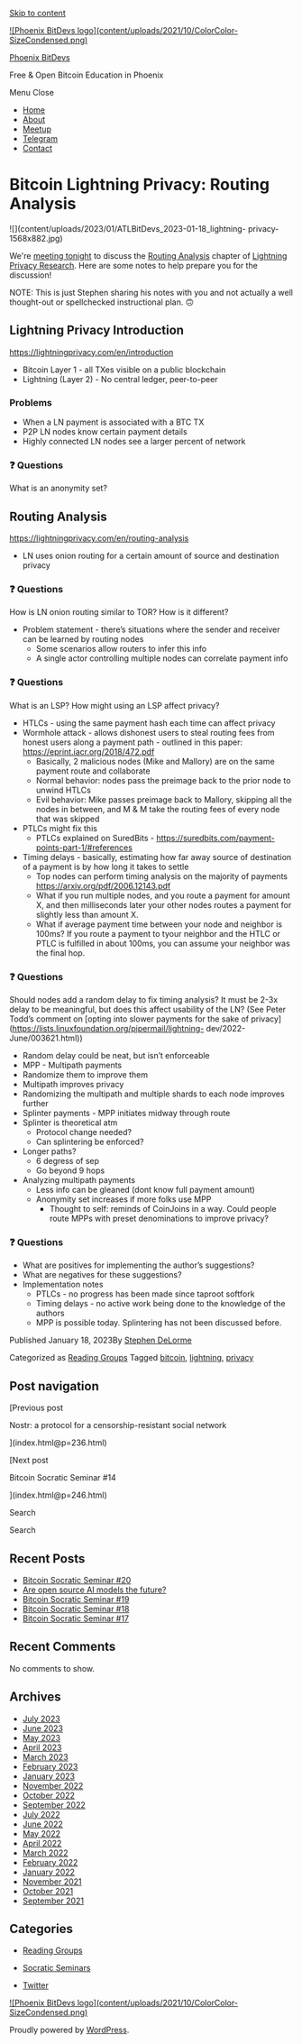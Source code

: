 [Skip to content](index.html@p=240.html#content)

[![Phoenix BitDevs logo](content/uploads/2021/10/ColorColor-
SizeCondensed.png)](index.html)

[Phoenix BitDevs](index.html)

Free & Open Bitcoin Education in Phoenix

Menu  Close

  * [Home](index.html)
  * [About](index.html@p=6.html)
  * [Meetup](https://www.meetup.com/azbitcoin)
  * [Telegram](index.html@p=62.html)
  * [Contact](index.html@p=7.html)

# Bitcoin Lightning Privacy: Routing Analysis

![](content/uploads/2023/01/ATLBitDevs_2023-01-18_lightning-
privacy-1568x882.jpg)

We're [meeting
tonight](https://www.meetup.com/azbitcoinevents/290912698/) to discuss
the [Routing Analysis](https://lightningprivacy.com/en/routing-analysis)
chapter of [Lightning Privacy
Research](https://lightningprivacy.com/en/introduction). Here are some notes
to help prepare you for the discussion!

NOTE: This is just Stephen sharing his notes with you and not actually a well
thought-out or spellchecked instructional plan. 🙃

## Lightning Privacy Introduction

<https://lightningprivacy.com/en/introduction>

  * Bitcoin Layer 1 - all TXes visible on a public blockchain
  * Lightning (Layer 2) - No central ledger, peer-to-peer

### Problems

  * When a LN payment is associated with a BTC TX
  * P2P LN nodes know certain payment details
  * Highly connected LN nodes see a larger percent of network

### ❓ Questions

What is an anonymity set?

## Routing Analysis

<https://lightningprivacy.com/en/routing-analysis>

  * LN uses onion routing for a certain amount of source and destination privacy

### ❓ Questions

How is LN onion routing similar to TOR? How is it different?

  * Problem statement - there’s situations where the sender and receiver can be learned by routing nodes
    * Some scenarios allow routers to infer this info
    * A single actor controlling multiple nodes can correlate payment info

### ❓ Questions

What is an LSP? How might using an LSP affect privacy?

  * HTLCs - using the same payment hash each time can affect privacy
  * Wormhole attack - allows dishonest users to steal routing fees from honest users along a payment path - outlined in this paper: [](https://eprint.iacr.org/2018/472.pdf)<https://eprint.iacr.org/2018/472.pdf>
    * Basically, 2 malicious nodes (Mike and Mallory) are on the same payment route and collaborate
    * Normal behavior: nodes pass the preimage back to the prior node to unwind HTLCs
    * Evil behavior: Mike passes preimage back to Mallory, skipping all the nodes in between, and M & M take the routing fees of every node that was skipped
  * PTLCs might fix this
    * PTLCs explained on SuredBits - [](https://suredbits.com/payment-points-part-1/#references)<https://suredbits.com/payment-points-part-1/#references>
  * Timing delays - basically, estimating how far away source of destination of a payment is by how long it takes to settle
    * Top nodes can perform timing analysis on the majority of payments [](https://arxiv.org/pdf/2006.12143.pdf)<https://arxiv.org/pdf/2006.12143.pdf>
    * What if you run multiple nodes, and you route a payment for amount X, and then milliseconds later your other nodes routes a payment for slightly less than amount X.
    * What if average payment time between your node and neighbor is 100ms? If you route a payment to tyour neighbor and the HTLC or PTLC is fulfilled in about 100ms, you can assume your neighbor was the final hop.

### ❓ Questions

Should nodes add a random delay to fix timing analysis? It must be 2-3x delay
to be meaningful, but does this affect usability of the LN? (See Peter Todd’s
comment on [opting into slower payments for the sake of
privacy](https://lists.linuxfoundation.org/pipermail/lightning-
dev/2022-June/003621.html))

  * Random delay could be neat, but isn’t enforceable
  * MPP - Multipath payments
  * Randomize them to improve them
  * Multipath improves privacy
  * Randomizing the multipath and multiple shards to each node improves further
  * Splinter payments - MPP initiates midway through route
  * Splinter is theoretical atm
    * Protocol change needed?
    * Can splintering be enforced?
  * Longer paths?
    * 6 degress of sep
    * Go beyond 9 hops
  * Analyzing multipath payments
    * Less info can be gleaned (dont know full payment amount)
    * Anonymity set increases if more folks use MPP
      * Thought to self: reminds of CoinJoins in a way. Could people route MPPs with preset denominations to improve privacy?

### ❓ Questions

  * What are positives for implementing the author’s suggestions?
  * What are negatives for these suggestions?
  * Implementation notes
    * PTLCs - no progress has been made since taproot softfork
    * Timing delays - no active work being done to the knowledge of the authors
    * MPP is possible today. Splintering has not been discussed before.

[](https://www.meetup.com/azbitcoinevents/290912698/attendees/)

Published January 18, 2023By [Stephen DeLorme](author/stephen/index.html)

Categorized as [Reading Groups](category/reading-groups/index.html) Tagged
[bitcoin](tag/bitcoin/index.html), [lightning](tag/lightning/index.html),
[privacy](tag/privacy/index.html)

## Post navigation

[Previous post

Nostr: a protocol for a censorship-resistant social network

](index.html@p=236.html)

[Next post

Bitcoin Socratic Seminar #14

](index.html@p=246.html)

Search

Search

## Recent Posts

  * [Bitcoin Socratic Seminar #20](index.html@p=316.html)
  * [Are open source AI models the future?](index.html@p=308.html)
  * [Bitcoin Socratic Seminar #19](index.html@p=300.html)
  * [Bitcoin Socratic Seminar #18](index.html@p=293.html)
  * [Bitcoin Socratic Seminar #17](index.html@p=284.html)

## Recent Comments

No comments to show.

## Archives

  * [July 2023](2023/07/index.html)
  * [June 2023](2023/06/index.html)
  * [May 2023](2023/05/index.html)
  * [April 2023](2023/04/index.html)
  * [March 2023](2023/03/index.html)
  * [February 2023](2023/02/index.html)
  * [January 2023](2023/01/index.html)
  * [November 2022](2022/11/index.html)
  * [October 2022](2022/10/index.html)
  * [September 2022](2022/09/index.html)
  * [July 2022](2022/07/index.html)
  * [June 2022](2022/06/index.html)
  * [May 2022](2022/05/index.html)
  * [April 2022](2022/04/index.html)
  * [March 2022](2022/03/index.html)
  * [February 2022](2022/02/index.html)
  * [January 2022](2022/01/index.html)
  * [November 2021](2021/11/index.html)
  * [October 2021](2021/10/index.html)
  * [September 2021](2021/09/index.html)

## Categories

  * [Reading Groups](category/reading-groups/index.html)
  * [Socratic Seminars](category/socratic-seminars/index.html)

  * [Twitter](https://twitter.com/Phoenixbitdevs)

[![Phoenix BitDevs logo](content/uploads/2021/10/ColorColor-
SizeCondensed.png)](index.html)

Proudly powered by [WordPress](https://wordpress.org/).

